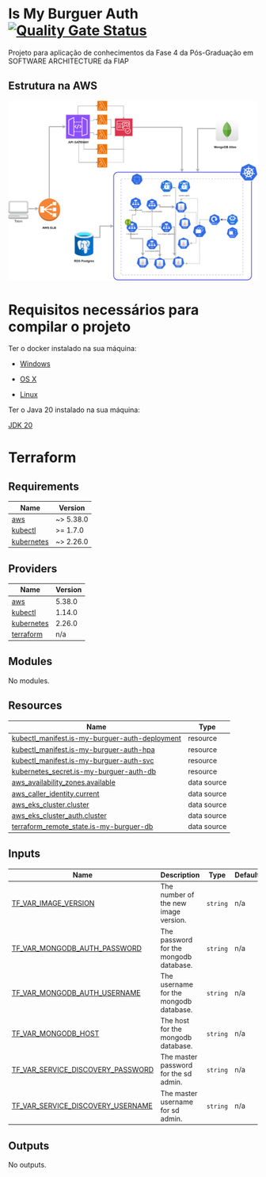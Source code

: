 # Is My Burguer Auth [![Quality Gate Status](https://sonarcloud.io/api/project_badges/measure?project=ismaelgcosta_is-my-burguer-auth&metric=alert_status)](https://sonarcloud.io/summary/new_code?id=ismaelgcosta_is-my-burguer-auth)

Projeto para aplicação de conhecimentos da Fase 4 da Pós-Graduação em SOFTWARE ARCHITECTURE da FIAP

## Estrutura na AWS


![alt text](/docs/is-my-burguer-api.drawio.png)

# Requisitos necessários para compilar o projeto

Ter o docker instalado na sua máquina:

* [Windows](https://docs.docker.com/windows/started)

* [OS X](https://docs.docker.com/mac/started/)

* [Linux](https://docs.docker.com/linux/started/)

Ter o Java 20 instalado na sua máquina:

[JDK 20](https://jdk.java.net/java-se-ri/20)

# Terraform

## Requirements

| Name | Version |
|------|---------|
| <a name="requirement_aws"></a> [aws](#requirement\_aws) | ~> 5.38.0 |
| <a name="requirement_kubectl"></a> [kubectl](#requirement\_kubectl) | >= 1.7.0 |
| <a name="requirement_kubernetes"></a> [kubernetes](#requirement\_kubernetes) | ~> 2.26.0 |

## Providers

| Name | Version |
|------|---------|
| <a name="provider_aws"></a> [aws](#provider\_aws) | 5.38.0 |
| <a name="provider_kubectl"></a> [kubectl](#provider\_kubectl) | 1.14.0 |
| <a name="provider_kubernetes"></a> [kubernetes](#provider\_kubernetes) | 2.26.0 |
| <a name="provider_terraform"></a> [terraform](#provider\_terraform) | n/a |

## Modules

No modules.

## Resources

| Name | Type |
|------|------|
| [kubectl_manifest.is-my-burguer-auth-deployment](https://registry.terraform.io/providers/gavinbunney/kubectl/latest/docs/resources/manifest) | resource |
| [kubectl_manifest.is-my-burguer-auth-hpa](https://registry.terraform.io/providers/gavinbunney/kubectl/latest/docs/resources/manifest) | resource |
| [kubectl_manifest.is-my-burguer-auth-svc](https://registry.terraform.io/providers/gavinbunney/kubectl/latest/docs/resources/manifest) | resource |
| [kubernetes_secret.is-my-burguer-auth-db](https://registry.terraform.io/providers/hashicorp/kubernetes/latest/docs/resources/secret) | resource |
| [aws_availability_zones.available](https://registry.terraform.io/providers/hashicorp/aws/latest/docs/data-sources/availability_zones) | data source |
| [aws_caller_identity.current](https://registry.terraform.io/providers/hashicorp/aws/latest/docs/data-sources/caller_identity) | data source |
| [aws_eks_cluster.cluster](https://registry.terraform.io/providers/hashicorp/aws/latest/docs/data-sources/eks_cluster) | data source |
| [aws_eks_cluster_auth.cluster](https://registry.terraform.io/providers/hashicorp/aws/latest/docs/data-sources/eks_cluster_auth) | data source |
| [terraform_remote_state.is-my-burguer-db](https://registry.terraform.io/providers/hashicorp/terraform/latest/docs/data-sources/remote_state) | data source |

## Inputs

| Name | Description | Type | Default | Required |
|------|-------------|------|---------|:--------:|
| <a name="input_TF_VAR_IMAGE_VERSION"></a> [TF\_VAR\_IMAGE\_VERSION](#input\_TF\_VAR\_IMAGE\_VERSION) | The number of the new image version. | `string` | n/a | yes |
| <a name="input_TF_VAR_MONGODB_AUTH_PASSWORD"></a> [TF\_VAR\_MONGODB\_AUTH\_PASSWORD](#input\_TF\_VAR\_MONGODB\_AUTH\_PASSWORD) | The password for the mongodb database. | `string` | n/a | yes |
| <a name="input_TF_VAR_MONGODB_AUTH_USERNAME"></a> [TF\_VAR\_MONGODB\_AUTH\_USERNAME](#input\_TF\_VAR\_MONGODB\_AUTH\_USERNAME) | The username for the mongodb database. | `string` | n/a | yes |
| <a name="input_TF_VAR_MONGODB_HOST"></a> [TF\_VAR\_MONGODB\_HOST](#input\_TF\_VAR\_MONGODB\_HOST) | The host for the mongodb database. | `string` | n/a | yes |
| <a name="input_TF_VAR_SERVICE_DISCOVERY_PASSWORD"></a> [TF\_VAR\_SERVICE\_DISCOVERY\_PASSWORD](#input\_TF\_VAR\_SERVICE\_DISCOVERY\_PASSWORD) | The master password for the sd admin. | `string` | n/a | yes |
| <a name="input_TF_VAR_SERVICE_DISCOVERY_USERNAME"></a> [TF\_VAR\_SERVICE\_DISCOVERY\_USERNAME](#input\_TF\_VAR\_SERVICE\_DISCOVERY\_USERNAME) | The master username for sd admin. | `string` | n/a | yes |

## Outputs

No outputs.

